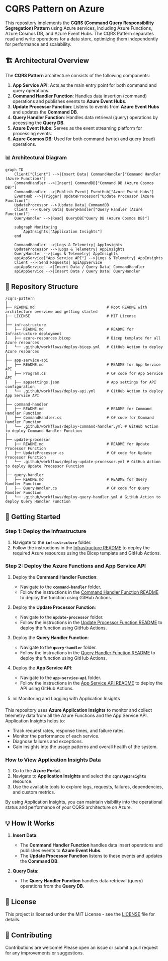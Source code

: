 # CQRS Pattern on Azure

This repository implements the **CQRS (Command Query Responsibility Segregation) Pattern** using Azure services, including Azure Functions, Azure Cosmos DB, and Azure Event Hubs. The CQRS Pattern separates read and write operations for a data store, optimizing them independently for performance and scalability.

## 🏗️ Architectural Overview

The **CQRS Pattern** architecture consists of the following components:

1. **App Service API**: Acts as the main entry point for both command and query operations.
2. **Command Handler Function**: Handles data insertion (command) operations and publishes events to **Azure Event Hubs**.
3. **Update Processor Function**: Listens to events from **Azure Event Hubs** and updates the **Command DB**.
4. **Query Handler Function**: Handles data retrieval (query) operations by accessing the **Query DB**.
5. **Azure Event Hubs**: Serves as the event streaming platform for processing events.
6. **Azure Cosmos DB**: Used for both command (write) and query (read) operations.

### 📊 Architectural Diagram

```mermaid
graph TD
    Client["Client"] -->|Insert Data| CommandHandler["Command Handler (Azure Function)"]
    CommandHandler -->|Insert| CommandDB["Command DB (Azure Cosmos DB)"]
    CommandHandler -->|Publish Event| EventHub["Azure Event Hubs"]
    EventHub -->|Trigger| UpdateProcessor["Update Processor (Azure Function)"]
    UpdateProcessor -->|Update Data| CommandDB
    Client -->|Query Data| QueryHandler["Query Handler (Azure Function)"]
    QueryHandler -->|Read| QueryDB["Query DB (Azure Cosmos DB)"]

    subgraph Monitoring
        AppInsights["Application Insights"]
    end

    CommandHandler -->|Logs & Telemetry| AppInsights
    UpdateProcessor -->|Logs & Telemetry| AppInsights
    QueryHandler -->|Logs & Telemetry| AppInsights
    apiAppService["App Service API"] -->|Logs & Telemetry| AppInsights
    Client -->|Send Requests| apiAppService
    apiAppService -->|Insert Data / Query Data| CommandHandler
    apiAppService -->|Insert Data / Query Data| QueryHandler
```

## 📂 Repository Structure

```
/cqrs-pattern
│
├── README.md                                # Root README with architecture overview and getting started
├── LICENSE                                  # MIT License
│
├── infrastructure
│   ├── README.md                            # README for Infrastructure deployment
│   ├── azure-resources.bicep                # Bicep template for all Azure resources
│   └── .github/workflows/deploy-bicep.yml   # GitHub Action to deploy Azure resources
│
├── app-service-api
│   ├── README.md                            # README for App Service API
│   ├── Program.cs                           # C# code for App Service API
│   ├── appsettings.json                     # App settings for API configuration
│   └── .github/workflows/deploy-api.yml     # GitHub Action to deploy App Service API
│
├── command-handler
│   ├── README.md                            # README for Command Handler Function
│   ├── CommandHandler.cs                    # C# code for Command Handler Function
│   └── .github/workflows/deploy-command-handler.yml # GitHub Action to deploy Command Handler Function
│
├── update-processor
│   ├── README.md                            # README for Update Processor Function
│   ├── UpdateProcessor.cs                   # C# code for Update Processor Function
│   └── .github/workflows/deploy-update-processor.yml # GitHub Action to deploy Update Processor Function
│
├── query-handler
│   ├── README.md                            # README for Query Handler Function
│   ├── QueryHandler.cs                      # C# code for Query Handler Function
│   └── .github/workflows/deploy-query-handler.yml # GitHub Action to deploy Query Handler Function
```

## 🚀 Getting Started

### Step 1: Deploy the Infrastructure

1. Navigate to the **`infrastructure`** folder.
2. Follow the instructions in the [Infrastructure README](infrastructure/README.md) to deploy the required Azure resources using the Bicep template and GitHub Actions.

### Step 2: Deploy the Azure Functions and App Service API

1. Deploy the **Command Handler Function**:
   - Navigate to the **`command-handler`** folder.
   - Follow the instructions in the [Command Handler Function README](command-handler/README.md) to deploy the function using GitHub Actions.

2. Deploy the **Update Processor Function**:
   - Navigate to the **`update-processor`** folder.
   - Follow the instructions in the [Update Processor Function README](update-processor/README.md) to deploy the function using GitHub Actions.

3. Deploy the **Query Handler Function**:
   - Navigate to the **`query-handler`** folder.
   - Follow the instructions in the [Query Handler Function README](query-handler/README.md) to deploy the function using GitHub Actions.

4. Deploy the **App Service API**:
   - Navigate to the **`app-service-api`** folder.
   - Follow the instructions in the [App Service API README](app-service-api/README.md) to deploy the API using GitHub Actions.

5. 📊 Monitoring and Logging with Application Insights

This repository uses **Azure Application Insights** to monitor and collect telemetry data from all the Azure Functions and the App Service API. Application Insights helps to:

- Track request rates, response times, and failure rates.
- Monitor the performance of each service.
- Diagnose failures and exceptions.
- Gain insights into the usage patterns and overall health of the system.

### How to View Application Insights Data

1. Go to the **Azure Portal**.
2. Navigate to **Application Insights** and select the **`cqrsAppInsights`** resource.
3. Use the available tools to explore logs, requests, failures, dependencies, and custom metrics.

By using Application Insights, you can maintain visibility into the operational status and performance of your CQRS architecture on Azure.

## 💡 How It Works

1. **Insert Data**:
   - The **Command Handler Function** handles data insert operations and publishes events to **Azure Event Hubs**.
   - The **Update Processor Function** listens to these events and updates the **Command DB**.

2. **Query Data**:
   - The **Query Handler Function** handles data retrieval (query) operations from the **Query DB**.

## 📄 License

This project is licensed under the MIT License - see the [LICENSE](LICENSE) file for details.

## 🙌 Contributing

Contributions are welcome! Please open an issue or submit a pull request for any improvements or suggestions.
